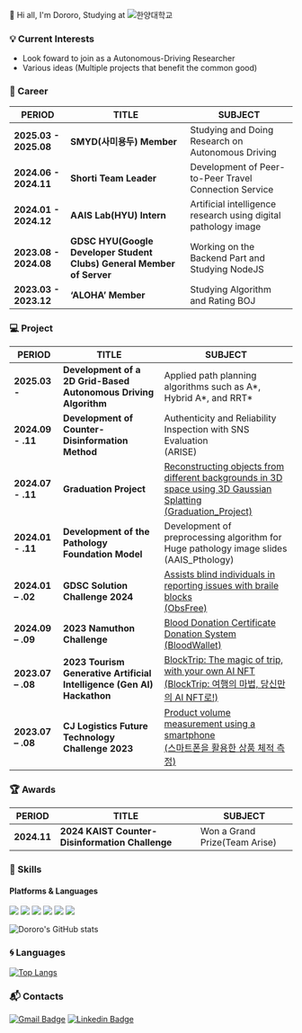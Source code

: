 :wave: Hi all, I'm Dororo, Studying at ![한양대학교](https://img.shields.io/badge/-한양대학교-00467f)

### :bulb: Current Interests
- Look foward to join as a Autonomous-Driving Researcher
- Various ideas (Multiple projects that benefit the common good)
  

### 🏢 Career

| PERIOD | TITLE | SUBJECT |
| ------- | ------- | ------- | 
| **2025.03 - 2025.08** | **SMYD(사미용두) Member** | Studying and Doing Research on Autonomous Driving |
| **2024.06 - 2024.11** | **Shorti Team Leader** | Development of Peer-to-Peer Travel Connection Service |
| **2024.01 - 2024.12** | **AAIS Lab(HYU) Intern** | Artificial intelligence research using digital pathology image |
| **2023.08 - 2024.08** | **GDSC HYU(Google Developer Student Clubs) General Member of Server** | Working on the Backend Part and Studying NodeJS |
| **2023.03 - 2023.12** | **‘ALOHA’ Member** | Studying Algorithm and Rating BOJ |


### 💻 Project  

| PERIOD | TITLE | SUBJECT |
| ------- | ------- | -------|
| **2025.03 -** | **Development of a 2D Grid-Based Autonomous Driving Algorithm** | Applied path planning algorithms such as A*, Hybrid A*, and RRT*<br>
| **2024.09 - .11** | **Development of Counter-Disinformation Method** | Authenticity and Reliability Inspection with SNS Evaluation<br>(ARISE)
| **2024.07 - .11** | **Graduation Project** | [Reconstructing objects from different backgrounds in 3D space using 3D Gaussian Splatting<br>(Graduation_Project)](https://github.com/Dororo99/Capstone-3D-Gaussian)
| **2024.01 - .11** | **Development of the Pathology Foundation Model** | Development of preprocessing algorithm for Huge pathology image slides<br>(AAIS_Pthology)
| **2024.01 – .02** | **GDSC Solution Challenge 2024** | [Assists blind individuals in reporting issues with braile blocks<br>(ObsFree)](https://github.com/Dororo99/ObsFree)
| **2024.09 – .09** | **2023 Namuthon Challenge** | [Blood Donation Certificate Donation System<br>(BloodWallet)](https://github.com/Dororo99/Namuthon_BloodWallet)
| **2023.07 – .08** | **2023 Tourism Generative Artificial Intelligence (Gen AI) Hackathon** | [BlockTrip: The magic of trip, with your own AI NFT<br>(BlockTrip: 여행의 마법, 당신만의 AI NFT로!)](https://github.com/Dororo99/BlockTrip)
| **2023.07 – .08** | **CJ Logistics Future Technology Challenge 2023** | [Product volume measurement using a smartphone<br>(스마트폰을 활용한 상품 체적 측정)](https://github.com/Park-HyeJeong/2023_CJ)

### 🏆 Awards

| PERIOD | TITLE | SUBJECT |
| ------- | ------- | -------|
| **2024.11** | **2024 KAIST Counter-Disinformation Challenge** | Won a Grand Prize(Team Arise)

### 💪 Skills
#### Platforms & Languages
<p>
  <img src="https://img.shields.io/badge/C++-00599C?style=flat-square&logo=C%2B%2B&logoColor=white"/>
  <img src="https://img.shields.io/badge/python-3776AB?style=flat-square&logo=python&logoColor=white"/>
  <img src="https://img.shields.io/badge/tensorflow-FF6F00?style=flat-square&logo=tensorflow&logoColor=white"/> 
  <img src="https://img.shields.io/badge/PyTorch-EE4C2C?style=flat&logo=pytorch&logoColor=white"/>
  <img src="https://img.shields.io/badge/node.js-339933?style=flat-square&logo=node.js&logoColor=white"/>
  <img src="https://img.shields.io/badge/Java-007396?style=flat-square&logo=Java&logoColor=white"/>
  
</p>


![Dororo's GitHub stats](https://github-readme-stats.vercel.app/api?username=Dororo99&theme=monokai&show_icons=true)

### :cyclone: Languages
[![Top Langs](https://github-readme-stats.vercel.app/api/top-langs/?username=Dororo99&langs_count=5)](https://github.com/anuraghazra/github-readme-stats)

### :mailbox_with_mail: Contacts
[![Gmail Badge](https://img.shields.io/badge/Gmail-d14836?style=flat-square&logo=Gmail&logoColor=white&link=mailto:99dororo@gmail.com)](mailto:99dororo@gmail.com) [![Linkedin Badge](https://img.shields.io/badge/-LinkedIn-blue?style=flat-square&logo=Linkedin&logoColor=white&link=https://www.linkedin.com/in/dohyun-lim-1276bb27a)](https://www.linkedin.com/in/dohyun-lim-1276bb27a) <!-- [![Tech Blog Badge]() -->
